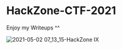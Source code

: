 # HackZone-CTF-2021
Enjoy my Writeups ^^

![2021-05-02 07_13_15-HackZone IX](https://user-images.githubusercontent.com/62826765/116827800-e5911e80-ab92-11eb-8beb-2febbbe6b415.png)
